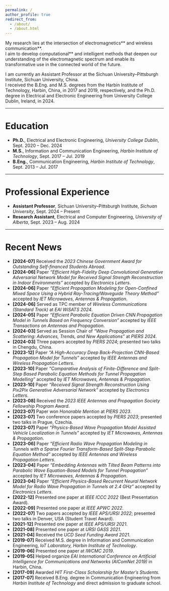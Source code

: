 ```yaml
---
permalink: /
author_profile: true
redirect_from: 
  - /about/
  - /about.html
---
```



My research lies at the intersection of electromagnetics** and wireless communication**.  
I aim to develop computational** and intelligent methods that deepen our understanding of the electromagnetic spectrum and enable its transformative use in the connected world of the future.

I am currently an Assistant Professor at the Sichuan University–Pittsburgh Institute, Sichuan University, China.  
I received the B.Eng. and M.S. degrees from the Harbin Institute of Technology, Harbin, China, in 2017 and 2019, respectively, and the Ph.D. degree in Electrical and Electronic Engineering from University College Dublin, Ireland, in 2024.

---

# Education

- **Ph.D.**, Electrical and Electronic Engineering, *University College Dublin*, Sept. 2020 – Dec. 2024  
- **M.S.**, Information and Communication Engineering, *Harbin Institute of Technology*, Sept. 2017 – Jul. 2019  
- **B.Eng.**, Communication Engineering, *Harbin Institute of Technology*, Sept. 2013 – Jul. 2017  

---

# Professional Experience

- **Assistant Professor**, Sichuan University–Pittsburgh Institute, *Sichuan University*, Sept. 2024 – Present  
- **Research Assistant**, Electrical and Computer Engineering, *University of Alberta*, Sept. 2023 – Aug. 2024  

---

# Recent News

- **[2024-07]** Received the *2023 Chinese Government Award for Outstanding Self-financed Students Abroad*.  
- **[2024-06]** Paper *“Efficient High-Fidelity Deep Convolutional Generative Adversarial Network Model for Received Signal Strength Reconstruction in Indoor Environments”* accepted by *Electronics Letters*.  
- **[2024-06]** Paper *“Efficient Propagation Modeling for Open-Confined Mixed Space Using a Hybrid Ray-Tracing/Waveguide Theory Method”* accepted by *IET Microwaves, Antennas & Propagation*.  
- **[2024-06]** Served as TPC member of *Wireless Communications (Standard Track)* at *EAI WiSATS 2024*.  
- **[2024-05]** Paper *“Efficient Parabolic Equation Driven CNN Propagation Model in Tunnels Based on Frequency Conversion”* accepted by *IEEE Transactions on Antennas and Propagation*.  
- **[2024-03]** Served as Session Chair of *“Wave Propagation and Scattering: Advances, Trends, and New Applications”* at *PIERS 2024*.  
- **[2024-03]** Three papers accepted by *PIERS 2024*; presented two talks in Chengdu, China.  
- **[2023-12]** Paper *“A High-Accuracy Deep Back-Projection CNN-Based Propagation Model for Tunnels”* accepted by *IEEE Antennas and Wireless Propagation Letters*.  
- **[2023-10]** Paper *“Comparative Analysis of Finite-Difference and Split-Step Based Parabolic Equation Methods for Tunnel Propagation Modelling”* accepted by *IET Microwaves, Antennas & Propagation*.  
- **[2023-10]** Paper *“Received Signal Strength Reconstruction Using Pix2Pix Generative Adversarial Network”* accepted by *Electronics Letters*.  
- **[2023-08]** Received the *2023 IEEE Antennas and Propagation Society Fellowship Program Award*.  
- **[2023-07]** Paper won *Honorable Mention* at *PIERS 2023*.  
- **[2023-07]** Two conference papers accepted by *PIERS 2023*; presented two talks in Prague, Czechia.  
- **[2023-07]** Paper *“Physics-Based Wave Propagation Model Assisted Vehicle Localization in Tunnels”* accepted by *IET Microwaves, Antennas & Propagation*.  
- **[2023-06]** Paper *“Efficient Radio Wave Propagation Modeling in Tunnels with a Sparse Fourier Transform-Based Split-Step Parabolic Equation Method”* accepted by *IEEE Antennas and Wireless Propagation Letters*.  
- **[2023-04]** Paper *“Embedding Antennas with Tilted Beam Patterns into Parabolic Wave Equation-Based Models for Tunnel Propagation”* accepted by *IET Microwaves, Antennas & Propagation*.  
- **[2023-04]** Paper *“Efficient Physics-Based Recurrent Neural Network Model for Radio Wave Propagation in Tunnels at 2.4 GHz”* accepted by *Electronics Letters*.  
- **[2022-12]** Presented one paper at *IEEE ICCC 2022* (Best Presentation Award).  
- **[2022-09]** Presented one paper at *IEEE APWC 2022*.  
- **[2022-07]** Two papers accepted by *IEEE APS/URSI 2022*; presented two talks in Denver, USA (Student Travel Award).  
- **[2021-12]** Presented one paper at *IEEE APS/URSI 2021*.  
- **[2021-08]** Presented one paper at *URSI GASS 2021*.  
- **[2021-04]** Received the *UCD Seed Funding Award 2021*.  
- **[2019-07]** Received M.S. degree in Information and Communication Engineering, *IoT Laboratory, Harbin Institute of Technology*.  
- **[2019-06]** Presented one paper at *IWCMC 2019*.  
- **[2019-05]** Helped organize *EAI International Conference on Artificial Intelligence for Communications and Networks (AIComNet 2019)* in Harbin, China.  
- **[2017-09]** Awarded *HIT First-Class Scholarship for Master’s Students*.  
- **[2017-07]** Received B.Eng. degree in Communication Engineering from *Harbin Institute of Technology* and direct admission to graduate school.

